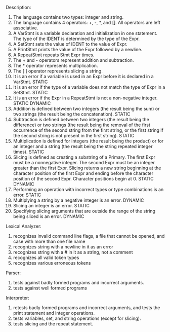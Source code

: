 Description:
1. The language contains two types: integer and string.
2. The language contains 4 operators: +, -, *, and []. All operators are left associative.
3. A VarStmt is a variable declaration and initialization in one statement. The type of the IDENT is determined by the type of the Expr.
4. A SetStmt sets the value of IDENT to the value of Expr.
5. A PrintStmt prints the value of the Expr followed by a newline.
6. A RepeatStmt repeats Stmt Expr times.
7. The + and - operators represent addition and subtraction.
8. The * operator represents multiplication.
9. The [ ] operator represents slicing a string.
10. It is an error if a variable is used in an Expr before it is declared in a VarStmt. STATIC
11. It is an error if the type of a variable does not match the type of Expr in a SetStmt. STATIC
12. It is an error if the Expr in a RepeatStmt is not a non-negative integer. STATIC DYNAMIC
13. Addition is defined between two integers (the result being the sum) or two strings (the result being the concatenation). STATIC
14. Subtraction is defined between two integers (the result being the difference) or two strings (the result being the removal of the first occurrence of the second string from the first string, or the first string if the second string is not present in the first string). STATIC
15. Multiplication is defined for integers (the result being the product) or for an integer and a string (the result being the string repeated integer times). STATIC
16. Slicing is defined as creating a substring of a Primary. The first Expr must be a nonnegative integer. The second Expr must be an integer greater than the first Expr. Slicing returns a new string beginning at the character position of the first Expr and ending before the character position of the second Expr. Character positions begin at 0. STATIC DYNAMIC
17. Performing an operation with incorrect types or type combinations is an error. STATIC
18. Multiplying a string by a negative integer is an error. DYNAMIC
19. Slicing an integer is an error. STATIC
20. Specifying slicing arguments that are outside the range of the string being sliced is an error. DYNAMIC

Lexical Analyzer:
1. recognizes invalid command line flags, a file that cannot be opened, and case with more than one file name
2. recognizes string with a newline in it as an error
3. recognizes string with a # in it as a string, not a comment
4. recognizes all valid token types
5. recognizes various erroneous tokens

Parser:
1. tests against badly formed programs and incorrect arguments.
2. tests against well formed programs

Interpreter:
1. retests badly formed programs and incorrect arguments, and tests the print statement and integer operations.
2. tests variables, set, and string operations (except for slicing).
3. tests slicing and the repeat statement.
